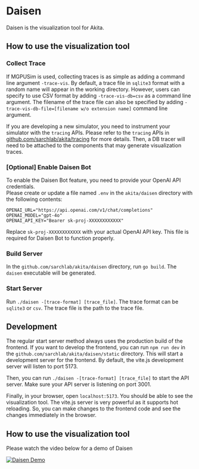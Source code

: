 # Daisen

Daisen is the visualization tool for Akita. 

## How to use the visualization tool

### Collect Trace

If MGPUSim is used, collecting traces is as simple as adding a command line argument `-trace-vis`. By default, a trace file in `sqlite3` format with a random name will appear in the working directory. However, users can specify to use CSV format by adding `-trace-vis-db=csv` as a command line argument. The filename of the trace file can also be specified by adding `-trace-vis-db-file=[filename w/o extension name]` command line argument.

If you are developing a new simulator, you need to instrument your simulator with the `tracing` APIs. Please refer to the `tracing` APIs in [github.com/sarchlab/akita/tracing](../tracing) for more details. Then, a DB tracer will need to be attached to the components that may generate visualization traces. 

### [Optional] Enable Daisen Bot

To enable the Daisen Bot feature, you need to provide your OpenAI API credentials.  
Please create or update a file named `.env` in the `akita/daisen` directory with the following contents:
```
OPENAI_URL="https://api.openai.com/v1/chat/completions"
OPENAI_MODEL="gpt-4o"
OPENAI_API_KEY="Bearer sk-proj-XXXXXXXXXXXX"
```
Replace `sk-proj-XXXXXXXXXXXX` with your actual OpenAI API key. This file is required for Daisen Bot to function properly.

### Build Server

In the `github.com/sarchlab/akita/daisen` directory, run `go build`. The `daisen` executable will be generated.

### Start Server
Run `./daisen -[trace-format] [trace_file]`. The trace format can be `sqlite3` or `csv`. The trace file is the path to the trace file. 

## Development

The regular start server method always uses the production build of the frontend. If you want to develop the frontend, you can run `npm run dev` in the `github.com/sarchlab/akita/daisen/static` directory. This will start a development server for the frontend. By default, the vite.js development server will listen to port 5173.

Then, you can run `./daisen -[trace-format] [trace_file]` to start the API server. Make sure your API server is listening on port 3001. 

Finally, in your browser, open `localhost:5173`. You should be able to see the visualization tool. The vite.js server is very powerful as it supports hot reloading. So, you can make changes to the frontend code and see the changes immediately in the browser.

## How to use the visualization tool

Please watch the video below for a demo of Daisen

[![Daisen Demo](http://img.youtube.com/vi/t5Ej4od4lek/0.jpg)](http://www.youtube.com/watch?v=t5Ej4od4lek "Daisen Demo")